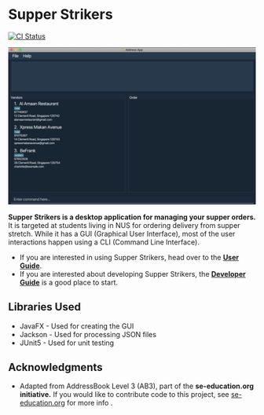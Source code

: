 

# Supper Strikers

[![CI Status](https://github.com/se-edu/addressbook-level3/workflows/Java%20CI/badge.svg)](https://github.com/AY2021S1-CS2103-T16-1/tp/actions)

![Ui](docs/images/Ui.png)



**Supper Strikers is a desktop application for managing your supper orders.** It is targeted at students living in NUS for ordering delivery from supper stretch. While it has a GUI (Graphical User Interface), most of the user interactions happen using a CLI (Command Line Interface).

- If you are interested in using Supper Strikers, head over to the [**User Guide**](docs/UserGuide.md).
- If you are interested about developing Supper Strikers, the [**Developer Guide**](docs/DeveloperGuide.md) is a good place to start.



## Libraries Used

- JavaFX - Used for creating the GUI
- Jackson - Used for processing JSON files
- JUnit5 - Used for unit testing



## Acknowledgments

- Adapted from AddressBook Level 3 (AB3), part of the **se-education.org initiative.** If you would like to contribute code to this project, see [se-education.org](https://se-education.org#https://se-education.org/#contributing) for more info .
